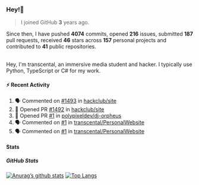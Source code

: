 ### Hey!👋
<!-- [![Banner](banner.png)](https://dillonb07.is-a.dev) -->


> I joined GitHub **3** years ago.

Since then, I have pushed **4074** commits, opened **216** issues, submitted **187** pull requests, received **46** stars across **157** personal projects and contributed to **41** public repositories.

<br>
Hey, I'm transcental, an immersive media student and hacker. I typically use Python, TypeScript or C# for my work.

<br>

#### :zap: Recent Activity

<!--START_SECTION:activity-->
1. 🗣 Commented on [#1493](https://github.com/hackclub/site/pull/1493#issuecomment-2815901748) in [hackclub/site](https://github.com/hackclub/site)
2. 💪 Opened PR [#1492](https://github.com/hackclub/site/pull/1492) in [hackclub/site](https://github.com/hackclub/site)
3. 💪 Opened PR [#1](https://github.com/polypixeldev/dj-orpheus/pull/1) in [polypixeldev/dj-orpheus](https://github.com/polypixeldev/dj-orpheus)
4. 🗣 Commented on [#1](https://github.com/transcental/PersonalWebsite/pull/1#issuecomment-2782491890) in [transcental/PersonalWebsite](https://github.com/transcental/PersonalWebsite)
5. 🗣 Commented on [#1](https://github.com/transcental/PersonalWebsite/pull/1#issuecomment-2782489710) in [transcental/PersonalWebsite](https://github.com/transcental/PersonalWebsite)
<!--END_SECTION:activity-->

#### Stats

##### GitHub Stats
[![Anurag’s github stats](https://github-readme-stats.vercel.app/api?username=transcental&show_icons=true&theme=radical)](https://github.com/transcental)
[![Top Langs](https://github-readme-stats.vercel.app/api/top-langs/?username=transcental&layout=compact&theme=radical)](https://github.com/transcental)
